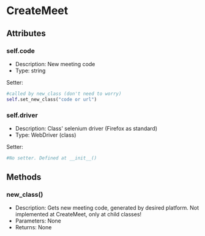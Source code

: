 # CreateMeet
## Attributes
### self.code
- Description: New meeting code
- Type: string

Setter:
```python
#called by new_class (don't need to worry)
self.set_new_class("code or url")
```

### self.driver
- Description: Class' selenium driver (Firefox as standard)
- Type: WebDriver (class)

Setter:
```python
#No setter. Defined at __init__()
```

## Methods
### new_class()
- Description: Gets new meeting code, generated by desired platform. Not implemented at CreateMeet, only at child classes!
- Parameters: None
- Returns: None
